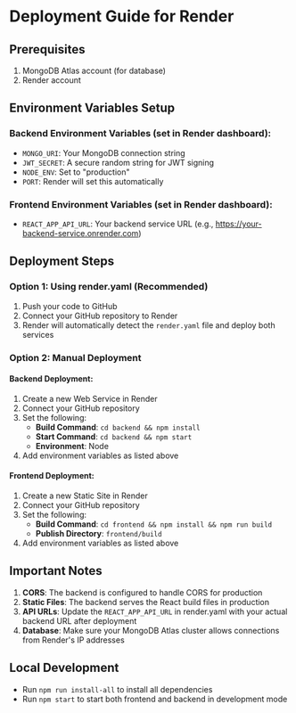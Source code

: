 # Deployment Guide for Render

## Prerequisites
1. MongoDB Atlas account (for database)
2. Render account

## Environment Variables Setup

### Backend Environment Variables (set in Render dashboard):
- `MONGO_URI`: Your MongoDB connection string
- `JWT_SECRET`: A secure random string for JWT signing
- `NODE_ENV`: Set to "production"
- `PORT`: Render will set this automatically

### Frontend Environment Variables (set in Render dashboard):
- `REACT_APP_API_URL`: Your backend service URL (e.g., https://your-backend-service.onrender.com)

## Deployment Steps

### Option 1: Using render.yaml (Recommended)
1. Push your code to GitHub
2. Connect your GitHub repository to Render
3. Render will automatically detect the `render.yaml` file and deploy both services

### Option 2: Manual Deployment

#### Backend Deployment:
1. Create a new Web Service in Render
2. Connect your GitHub repository
3. Set the following:
   - **Build Command**: `cd backend && npm install`
   - **Start Command**: `cd backend && npm start`
   - **Environment**: Node
4. Add environment variables as listed above

#### Frontend Deployment:
1. Create a new Static Site in Render
2. Connect your GitHub repository
3. Set the following:
   - **Build Command**: `cd frontend && npm install && npm run build`
   - **Publish Directory**: `frontend/build`
4. Add environment variables as listed above

## Important Notes

1. **CORS**: The backend is configured to handle CORS for production
2. **Static Files**: The backend serves the React build files in production
3. **API URLs**: Update the `REACT_APP_API_URL` in render.yaml with your actual backend URL after deployment
4. **Database**: Make sure your MongoDB Atlas cluster allows connections from Render's IP addresses

## Local Development
- Run `npm run install-all` to install all dependencies
- Run `npm start` to start both frontend and backend in development mode 
